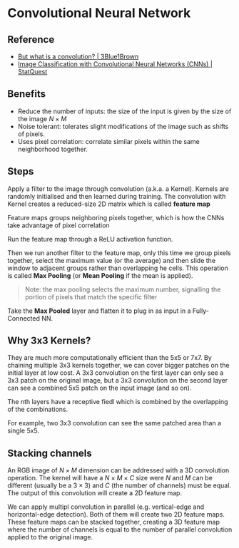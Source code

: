 # Convolutional Neural Network

## Reference
- [But what is a convolution? | 3Blue1Brown](https://www.youtube.com/watch?v=KuXjwB4LzSA)
- [Image Classification with Convolutional Neural Networks (CNNs) | StatQuest](https://www.youtube.com/watch?v=HGwBXDKFk9I)

## Benefits
- Reduce the number of inputs: the size of the input is given by the size of the image $N \times M$
- Noise tolerant: tolerates slight modifications of the image such as shifts of pixels.
- Uses pixel correlation: correlate similar pixels within the same neighborhood together.

## Steps
Apply a filter to the image through convolution (a.k.a. a Kernel). Kernels are randomly initialised and then learned during training. The convolution with Kernel creates a reduced-size 2D matrix which is called **feature map**

Feature maps groups neighboring pixels together, which is how the CNNs take advantage of pixel correlation

Run the feature map through a ReLU activation function.

Then we run another filter to the feature map, only this time we group pixels together, select the maximum value (or the average) and then slide the window to adjacent groups rather than overlapping he cells. This operation is called **Max Pooling** (or **Mean Pooling** if the mean is applied).

> Note: the max pooling selects the maximum number, signalling the portion of pixels that match the specific filter

Take the **Max Pooled** layer and flatten it to plug in as input in a Fully-Connected NN.

## Why 3x3 Kernels?

They are much more computationally efficient than the 5x5 or 7x7. By chaining multiple 3x3 kernels together, we can cover bigger patches on the initial layer at low cost. A 3x3 convolution on the first layer can only see a 3x3 patch on the original image, but a 3x3 convolution on the second layer can see a combined 5x5 patch on the input image (and so on).

The nth layers have a receptive fiedl which is combined by the overlapping of the combinations.

For example, two 3x3 convolution can see the same patched area than a single 5x5.

## Stacking channels

An RGB image of $N \times M$ dimension can be addressed with a 3D convolution operation. The kernel will have a $N \times M \times C$ size were $N$ and $M$ can be different (usually be a $3 \times 3$) and $C$ (the number of channels) must be equal. The output of this convolution will create a 2D feature map.

We can apply multipl convolution in parallel (e.g. vertical-edge and horizontal-edge detection). Both of them will create two 2D feature maps. These feature maps can be stacked together, creating a 3D feature map where the number of channels is equal to the number of parallel convolution applied to the original image.
